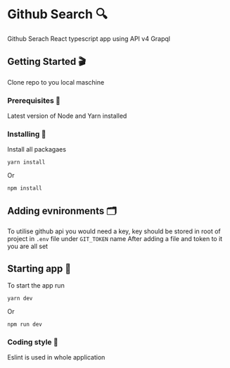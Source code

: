 # Github Search 🔍

Github Serach React typescript app using API v4 Grapql

## Getting Started 🎬

Clone repo to you local maschine

### Prerequisites 📖

Latest version of Node and Yarn installed

### Installing 🔄

Install all packagaes 

```
yarn install
```

Or

```
npm install
```


## Adding evnironments 🗂
To utilise github api you would need a key, key should be stored in root of project in `.env` file under `GIT_TOKEN` name
After adding a file and token to it you are all set 

## Starting app 🏁

To start the app run
```
yarn dev
```

Or

```
npm run dev
```


### Coding style 🎨

Eslint is used in whole application


